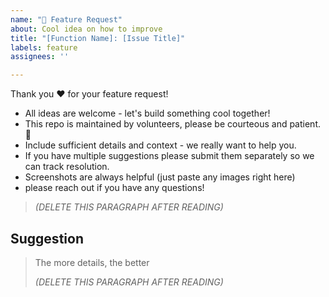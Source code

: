 ```yaml
---
name: "🚀 Feature Request"
about: Cool idea on how to improve
title: "[Function Name]: [Issue Title]"
labels: feature
assignees: ''

---
```


Thank you ❤ for your feature request! 

- All ideas are welcome - let's build something cool together!
- This repo is maintained by volunteers, please be courteous and patient. 🙂
- Include sufficient details and context - we really want to help you.
- If you have multiple suggestions please submit them separately so we can track resolution.
- Screenshots are always helpful (just paste any images right here)
- please reach out if you have any questions!

> _(DELETE THIS PARAGRAPH AFTER READING)_


## Suggestion 

> The more details, the better
>
> _(DELETE THIS PARAGRAPH AFTER READING)_
